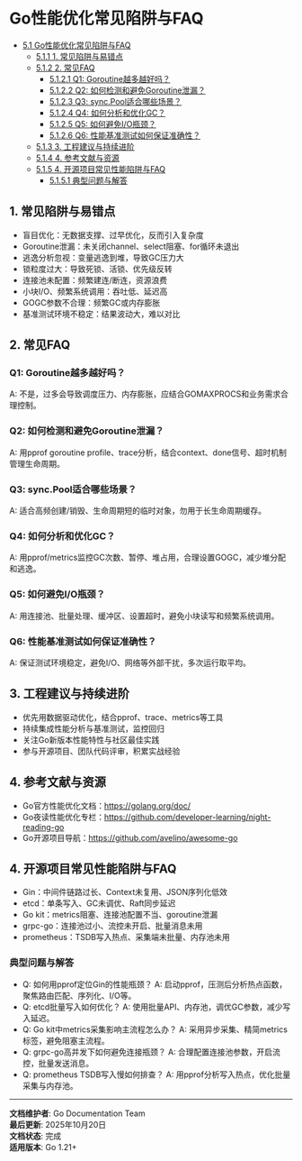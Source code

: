 ﻿# Go性能优化常见陷阱与FAQ

<!-- TOC START -->
- [5.1 Go性能优化常见陷阱与FAQ](#51-go性能优化常见陷阱与faq)
  - [5.1.1 1. 常见陷阱与易错点](#511-1-常见陷阱与易错点)
  - [5.1.2 2. 常见FAQ](#512-2-常见faq)
    - [5.1.2.1 Q1: Goroutine越多越好吗？](#5121-q1-goroutine越多越好吗)
    - [5.1.2.2 Q2: 如何检测和避免Goroutine泄漏？](#5122-q2-如何检测和避免goroutine泄漏)
    - [5.1.2.3 Q3: sync.Pool适合哪些场景？](#5123-q3-syncpool适合哪些场景)
    - [5.1.2.4 Q4: 如何分析和优化GC？](#5124-q4-如何分析和优化gc)
    - [5.1.2.5 Q5: 如何避免I/O瓶颈？](#5125-q5-如何避免io瓶颈)
    - [5.1.2.6 Q6: 性能基准测试如何保证准确性？](#5126-q6-性能基准测试如何保证准确性)
  - [5.1.3 3. 工程建议与持续进阶](#513-3-工程建议与持续进阶)
  - [5.1.4 4. 参考文献与资源](#514-4-参考文献与资源)
  - [5.1.5 4. 开源项目常见性能陷阱与FAQ](#515-4-开源项目常见性能陷阱与faq)
    - [5.1.5.1 典型问题与解答](#5151-典型问题与解答)
<!-- TOC END -->

## 1. 常见陷阱与易错点

- 盲目优化：无数据支撑、过早优化，反而引入复杂度
- Goroutine泄漏：未关闭channel、select阻塞、for循环未退出
- 逃逸分析忽视：变量逃逸到堆，导致GC压力大
- 锁粒度过大：导致死锁、活锁、优先级反转
- 连接池未配置：频繁建连/断连，资源浪费
- 小块I/O、频繁系统调用：吞吐低、延迟高
- GOGC参数不合理：频繁GC或内存膨胀
- 基准测试环境不稳定：结果波动大，难以对比

## 2. 常见FAQ

### Q1: Goroutine越多越好吗？

A: 不是，过多会导致调度压力、内存膨胀，应结合GOMAXPROCS和业务需求合理控制。

### Q2: 如何检测和避免Goroutine泄漏？

A: 用pprof goroutine profile、trace分析，结合context、done信号、超时机制管理生命周期。

### Q3: sync.Pool适合哪些场景？

A: 适合高频创建/销毁、生命周期短的临时对象，勿用于长生命周期缓存。

### Q4: 如何分析和优化GC？

A: 用pprof/metrics监控GC次数、暂停、堆占用，合理设置GOGC，减少堆分配和逃逸。

### Q5: 如何避免I/O瓶颈？

A: 用连接池、批量处理、缓冲区、设置超时，避免小块读写和频繁系统调用。

### Q6: 性能基准测试如何保证准确性？

A: 保证测试环境稳定，避免I/O、网络等外部干扰，多次运行取平均。

## 3. 工程建议与持续进阶

- 优先用数据驱动优化，结合pprof、trace、metrics等工具
- 持续集成性能分析与基准测试，监控回归
- 关注Go新版本性能特性与社区最佳实践
- 参与开源项目、团队代码评审，积累实战经验

## 4. 参考文献与资源

- Go官方性能优化文档：<https://golang.org/doc/>
- Go夜读性能优化专栏：<https://github.com/developer-learning/night-reading-go>
- Go开源项目导航：<https://github.com/avelino/awesome-go>

## 4. 开源项目常见性能陷阱与FAQ

- Gin：中间件链路过长、Context未复用、JSON序列化低效
- etcd：单条写入、GC未调优、Raft同步延迟
- Go kit：metrics阻塞、连接池配置不当、goroutine泄漏
- grpc-go：连接池过小、流控未开启、批量消息未用
- prometheus：TSDB写入热点、采集端未批量、内存池未用

### 典型问题与解答

- Q: 如何用pprof定位Gin的性能瓶颈？
  A: 启动pprof，压测后分析热点函数，聚焦路由匹配、序列化、I/O等。
- Q: etcd批量写入如何优化？
  A: 使用批量API、内存池，调优GC参数，减少写入延迟。
- Q: Go kit中metrics采集影响主流程怎么办？
  A: 采用异步采集、精简metrics标签，避免阻塞主流程。
- Q: grpc-go高并发下如何避免连接瓶颈？
  A: 合理配置连接池参数，开启流控，批量发送消息。
- Q: prometheus TSDB写入慢如何排查？
  A: 用pprof分析写入热点，优化批量采集与内存池。

---

**文档维护者**: Go Documentation Team  
**最后更新**: 2025年10月20日  
**文档状态**: 完成  
**适用版本**: Go 1.21+

